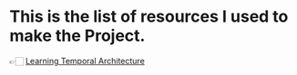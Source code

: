 # This is the list of resources I used to make the Project.

👉🏻 [Learning Temporal Architecture](https://medium.com/data-science-collective/system-design-series-a-step-by-step-breakdown-of-temporals-internal-architecture-52340cc36f30)

